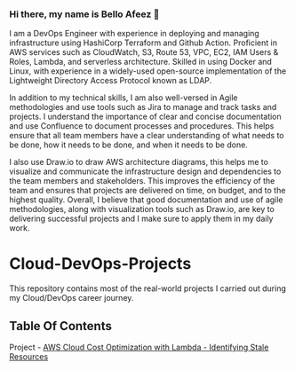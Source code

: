 
### Hi there, my name is Bello Afeez 👋

I am a DevOps Engineer with experience in deploying and managing infrastructure using HashiCorp Terraform and Github Action. Proficient in AWS services such as CloudWatch, S3, Route 53, VPC, EC2, IAM Users & Roles, Lambda, and serverless architecture. Skilled in using Docker and Linux, with experience in a widely-used open-source implementation of the Lightweight Directory Access Protocol known as LDAP.

In addition to my technical skills, I am also well-versed in Agile methodologies and use tools such as Jira to manage and track tasks and projects. I understand the importance of clear and concise documentation and use Confluence to document processes and procedures. This helps ensure that all team members have a clear understanding of what needs to be done, how it needs to be done, and when it needs to be done.

I also use Draw.io to draw AWS architecture diagrams, this helps me to visualize and communicate the infrastructure design and dependencies to the team members and stakeholders. This improves the efficiency of the team and ensures that projects are delivered on time, on budget, and to the highest quality. Overall, I believe that good documentation and use of agile methodologies, along with visualization tools such as Draw.io, are key to delivering successful projects and I make sure to apply them in my daily work.


# Cloud-DevOps-Projects

This repository contains most of the real-world projects I carried out during my Cloud/DevOps career journey.

## Table Of Contents

Project -  [AWS Cloud Cost Optimization with Lambda - Identifying Stale Resources](https://github.com/werkmanne/lambda-cost-optimization-project "Cost Optimiaztion")

